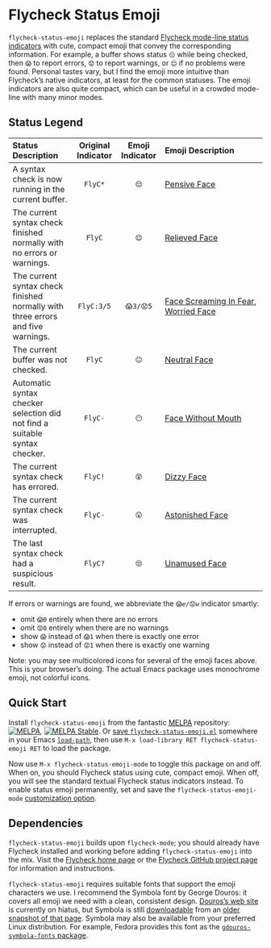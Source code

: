 # Flycheck Status Emoji

`flycheck-status-emoji` replaces the standard
[Flycheck mode-line status indicators](http://www.flycheck.org/manual/latest/Mode-line-display.html#Mode-line-display)
with cute, compact emoji that convey the corresponding information.
For example, a buffer shows status `😔` while being checked, then `😱`
to report errors, `😟` to report warnings, or `😌` if no problems were
found. Personal tastes vary, but I find the emoji more intuitive than
Flycheck’s native indicators, at least for the common statuses. The
emoji indicators are also quite compact, which can be useful in a
crowded mode-line with many minor modes.

## Status Legend

Status Description | Original Indicator | Emoji Indicator | Emoji Description
:----------------- | :----------------: | :-------------: | :----------------
A syntax check is now running in the current buffer. | `FlyC*` | `😔` | [Pensive Face](http://emojipedia.org/pensive-face/)
The current syntax check finished normally with no errors or warnings. | `FlyC` | `😌` | [Relieved Face](http://emojipedia.org/relieved-face/)
The current syntax check finished normally with three errors and five warnings. | `FlyC:3/5` | `😱3/😟5` | [Face Screaming In Fear](http://emojipedia.org/face-screaming-in-fear/), [Worried Face](http://emojipedia.org/worried-face/)
The current buffer was not checked. | `FlyC` | `😐` | [Neutral Face](http://emojipedia.org/neutral-face/)
Automatic syntax checker selection did not find a suitable syntax checker. | `FlyC-` | `😶` | [Face Without Mouth](http://emojipedia.org/face-without-mouth/)
The current syntax check has errored. | `FlyC!` | `😵` | [Dizzy Face](http://emojipedia.org/dizzy-face/)
The current syntax check was interrupted. | `FlyC-` | `😲` | [Astonished Face](http://emojipedia.org/astonished-face/)
The last syntax check had a suspicious result. | `FlyC?` | `😒` | [Unamused Face](http://emojipedia.org/unamused-face/)

If errors or warnings are found, we abbreviate the <code>😱_e_/😟_w_</code>
indicator smartly:

* omit `😱0` entirely when there are no errors
* omit `😟0` entirely when there are no warnings
* show `😱` instead of `😱1` when there is exactly one error
* show `😟` instead of `😟1` when there is exactly one warning

Note: you may see multicolored icons for several of the emoji faces above. This is your browser’s doing. The actual Emacs package uses monochrome emoji, not colorful icons.

## Quick Start

Install `flycheck-status-emoji` from the fantastic
[<abbr title="Milkypostman’s Emacs Lisp Package Archive">MELPA</abbr>](http://melpa.milkbox.net/#/getting-started)
repository:
[![MELPA](http://melpa.org/packages/flycheck-status-emoji-badge.svg)](http://melpa.org/#/flycheck-status-emoji),
[![MELPA Stable](http://stable.melpa.org/packages/flycheck-status-emoji-badge.svg)](http://stable.melpa.org/#/flycheck-status-emoji). Or
[save `flycheck-status-emoji.el`](https://raw2.github.com/liblit/flycheck-status-emoji/master/flycheck-status-emoji.el)
somewhere in your Emacs
[`load-path`](http://www.gnu.org/software/emacs/manual/html_node/elisp/Library-Search.html),
then use `M-x load-library RET flycheck-status-emoji RET` to load the
package.

Now use `M-x flycheck-status-emoji-mode` to toggle this package on and
off.  When on, you should Flycheck status using cute, compact emoji.
When off, you will see the standard textual Flycheck status indicators
instead.  To enable status emoji permanently, set and save the
`flycheck-status-emoji-mode`
[customization option](https://www.gnu.org/software/emacs/manual/html_node/emacs/Easy-Customization.html).

## Dependencies

`flycheck-status-emoji` builds upon `flycheck-mode`; you should
already have Flycheck installed and working before adding
`flycheck-status-emoji` into the mix. Visit the
[Flycheck home page](http://www.flycheck.org/) or the
[Flycheck GitHub project page](https://github.com/flycheck/flycheck)
for information and instructions.

`flycheck-status-emoji` requires suitable fonts that support the emoji
characters we use. I recommend the Symbola font by George Douros: it
covers all emoji we need with a clean, consistent
design. [Douros’s web site](http://users.teilar.gr/~g1951d/) is
currently on hiatus, but Symbola is still
[downloadable](https://web.archive.org/web/20150625033347/http://users.teilar.gr/~g1951d/Symbola.zip)
from an
[older snapshot of that page](https://web.archive.org/web/20150625033347/http://users.teilar.gr/~g1951d/). Symbola
may also be available from your preferred Linux distribution. For
example, Fedora provides this font as the
[`gdouros-symbola-fonts` package](http://fedoraproject.org/wiki/Gdouros_Symbola).

<!-- LocalWords: Flycheck flycheck FlyC errored Milkypostman MELPA -->
<!-- LocalWords: el RET GitHub init Symbola Douros gdouros symbola -->
